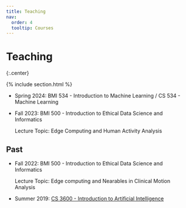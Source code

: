 ```yaml
---
title: Teaching
nav:
  order: 4
  tooltip: Courses
---
```


# Teaching
{:.center}

{% include section.html %}

<!-- - Spring 2024: [BMI 534 - Introduction to Machine Learning / CS 534 - Machine Learning](/teaching/2024-Spring) -->
- Spring 2024: BMI 534 - Introduction to Machine Learning / CS 534 - Machine Learning

- Fall 2023: BMI 500 - Introduction to Ethical Data Science and Informatics

    Lecture Topic: Edge Computing and Human Activity Analysis

## Past

- Fall 2022: BMI 500 - Introduction to Ethical Data Science and Informatics 

    Lecture Topic: Edge computing and Nearables in Clinical Motion Analysis

- Summer 2019: [CS 3600 - Introduction to Artificial Intelligence](https://sites.google.com/site/hyeokhyenkwon/teaching/summer2019-cs3600?authuser=0)